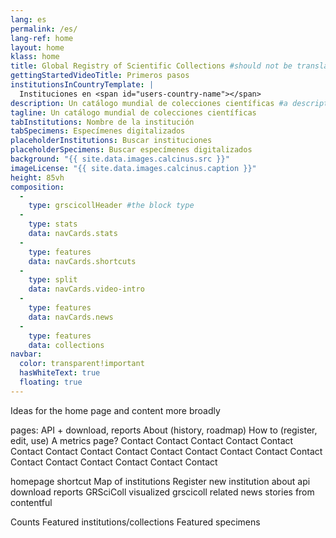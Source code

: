 ```yaml
---
lang: es
permalink: /es/
lang-ref: home
layout: home
klass: home
title: Global Registry of Scientific Collections #should not be translated
gettingStartedVideoTitle: Primeros pasos
institutionsInCountryTemplate: |
  Instituciones en <span id="users-country-name"></span>
description: Un catálogo mundial de colecciones científicas #a descripton for the head element
tagline: Un catálogo mundial de colecciones científicas
tabInstitutions: Nombre de la institución
tabSpecimens: Especímenes digitalizados
placeholderInstitutions: Buscar instituciones
placeholderSpecimens: Buscar especímenes digitalizados
background: "{{ site.data.images.calcinus.src }}"
imageLicense: "{{ site.data.images.calcinus.caption }}"
height: 85vh
composition:
  - 
    type: grscicollHeader #the block type
  - 
    type: stats
    data: navCards.stats
  - 
    type: features
    data: navCards.shortcuts
  - 
    type: split
    data: navCards.video-intro
  - 
    type: features
    data: navCards.news
  - 
    type: features
    data: collections
navbar:
  color: transparent!important
  hasWhiteText: true
  floating: true
---
```


Ideas for the home page and content more broadly

pages: API + download, reports About (history, roadmap) How to (register, edit, use) A metrics page? Contact Contact Contact Contact Contact Contact Contact Contact Contact Contact Contact Contact Contact Contact Contact Contact Contact Contact Contact Contact

homepage shortcut Map of institutions Register new institution about api download reports GRSciColl visualized grscicoll related news stories from contentful

Counts Featured institutions/collections Featured specimens

